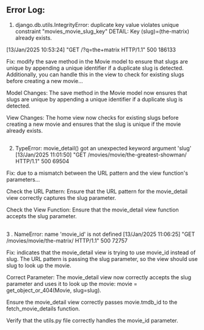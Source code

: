 ## Error Log:

1. django.db.utils.IntegrityError: duplicate key value violates unique constraint "movies_movie_slug_key" DETAIL: Key (slug)=(the-matrix) already exists.

[13/Jan/2025 10:53:24] "GET /?q=the+matrix HTTP/1.1" 500 186133

Fix: modify the save method in the Movie model to ensure that slugs are unique by appending a unique identifier if a duplicate slug is detected. Additionally, you can handle this in the view to check for existing slugs before creating a new movie...


Model Changes:
The save method in the Movie model now ensures that slugs are unique by appending a unique identifier if a duplicate slug is detected.

View Changes:
The home view now checks for existing slugs before creating a new movie and ensures that the slug is unique if the movie already exists.

##

2. TypeError: movie_detail() got an unexpected keyword argument 'slug' [13/Jan/2025 11:01:50] "GET /movies/movie/the-greatest-showman/ HTTP/1.1" 500 69504

Fix: due to a mismatch between the URL pattern and the view function's parameters...

Check the URL Pattern:
Ensure that the URL pattern for the movie_detail view correctly captures the slug parameter.

Check the View Function:
Ensure that the movie_detail view function accepts the slug parameter.

##

3 . NameError: name 'movie_id' is not defined [13/Jan/2025 11:06:25] "GET /movies/movie/the-matrix/ HTTP/1.1" 500 72757

Fix: indicates that the movie_detail view is trying to use movie_id instead of slug. The URL pattern is passing the slug parameter, so the view should use slug to look up the movie.

Correct Parameter:
The movie_detail view now correctly accepts the slug parameter and uses it to look up the movie: movie = get_object_or_404(Movie, slug=slug).

Ensure the movie_detail view correctly passes movie.tmdb_id to the fetch_movie_details function.

Verify that the utils.py file correctly handles the movie_id parameter.

##

